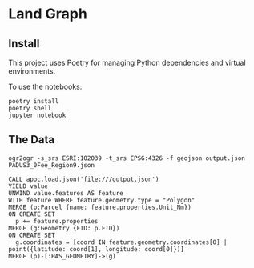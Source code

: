 # Land Graph 

## Install

This project uses Poetry for managing Python dependencies and virtual environments.

To use the notebooks:

```
poetry install
poetry shell
jupyter notebook 
```

## The Data

```
ogr2ogr -s_srs ESRI:102039 -t_srs EPSG:4326 -f geojson output.json PADUS3_0Fee_Region9.json
```

```
CALL apoc.load.json('file:///output.json') 
YIELD value
UNWIND value.features AS feature
WITH feature WHERE feature.geometry.type = "Polygon"
MERGE (p:Parcel {name: feature.properties.Unit_Nm})
ON CREATE SET 
  p += feature.properties
MERGE (g:Geometry {FID: p.FID})
ON CREATE SET 
  g.coordinates = [coord IN feature.geometry.coordinates[0] | point({latitude: coord[1], longitude: coord[0]})]
MERGE (p)-[:HAS_GEOMETRY]->(g)
```